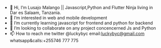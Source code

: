 - 👋 Hi, I’m Lusajo Malango || Javascript,Python and Flutter Ninja living in Dar es Salaam, Tanzania.
- 👀 I’m interested in web and mobile development 
- 🌱 I’m currently learning javascript for frontend and python for backend 
- 💞️ I’m looking to collaborate on any project concencerned Js and Python
- 📫 How to reach me twitter @luckybyc email:luckybyc@gmail.com whatsapp&calls:+255746 777 775

<!---
luckybyc/luckybyc is a ✨ special ✨ repository because its `README.md` (this file) appears on your GitHub profile.
You can click the Preview link to take a look at your changes.
--->
